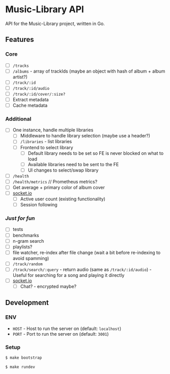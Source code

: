 # Music-Library API

API for the Music-Library project, written in Go.

## Features

### Core

-   [ ] `/tracks`
-   [ ] `/albums` - array of trackIds (maybe an object with hash of album + album artist?)
-   [ ] `/track/:id`
-   [ ] `/track/:id/audio`
-   [ ] `/track/:id/cover/:size?`
-   [ ] Extract metadata
-   [ ] Cache metadata

### Additional

-   [ ] One instance, handle multiple libraries
    -   [ ] Middleware to handle library selection (maybe use a header?)
    -   [ ] `/libraries` - list libraries
    -   [ ] Frontend to select library
        -   [ ] Default library needs to be set so FE is never blocked on what to load
        -   [ ] Available libraries need to be sent to the FE
        -   [ ] UI changes to select/swap library
-   [ ] `/health`
-   [ ] `/health/metrics` // Prometheus metrics?
-   [ ] Get average + primary color of album cover
-   [ ] [socket.io](https://github.com/ambelovsky/gosf)
    -   [ ] Active user count (existing functionality)
    -   [ ] Session following

### _Just for fun_

-   [ ] tests
-   [ ] benchmarks
-   [ ] n-gram search
-   [ ] playlists?
-   [ ] file watcher, re-index after file change (wait a bit before re-indexing to avoid spamming)
-   [ ] `/track/random`
-   [ ] `/track/search/:query` - return audio (same as `/track/:id/audio`) - Useful for searching for a song and playing it directly
-   [ ] [socket.io](https://github.com/ambelovsky/gosf)
    -   [ ] Chat? - encrypted maybe?

## Development

### ENV

-   `HOST` - Host to run the server on (default: `localhost`)
-   `PORT` - Port to run the server on (default: `3001`)

### Setup

```bash
$ make bootstrap
```

```bash
$ make rundev
```

